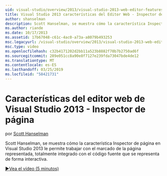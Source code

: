 ```yaml
---
uid: visual-studio/overview/2013/visual-studio-2013-web-editor-features-page-inspector
title: Visual Studio 2013 características del Editor Web - Inspector de página | Microsoft Docs
author: shanselman
description: Scott Hanselman, se muestra cómo la característica Inspector de página en Visual Studio 2013 le permite trabajar de forma interactiva con el marcado de la página representada, w completamente integrada...
ms.author: riande
ms.date: 10/17/2013
ms.assetid: 17b67048-c61c-4ac0-a73a-a8079b493253
msc.legacyurl: /visual-studio/overview/2013/visual-studio-2013-web-editor-features-page-inspector
msc.type: video
ms.openlocfilehash: c32b4171202d2bb11a523b8882f70b7b2750ad6f
ms.sourcegitcommit: 289e051cc8a90e8f7127e239fda73047bde4de12
ms.translationtype: MT
ms.contentlocale: es-ES
ms.lasthandoff: 03/25/2019
ms.locfileid: "58421731"
---
```

<a name="visual-studio-2013-web-editor-features---page-inspector"></a>Características del editor web de Visual Studio 2013 - Inspector de página
====================
por [Scott Hanselman](https://github.com/shanselman)

Scott Hanselman, se muestra cómo la característica Inspector de página en Visual Studio 2013 le permite trabajar con el marcado de la página representada, totalmente integrado con el código fuente que se representa de forma interactiva.

[&#9654;Vea el vídeo (5 minutos)](https://channel9.msdn.com/Blogs/ASP-NET-Site-Videos/visual-studio-2013-web-editor-features-page-inspector)
